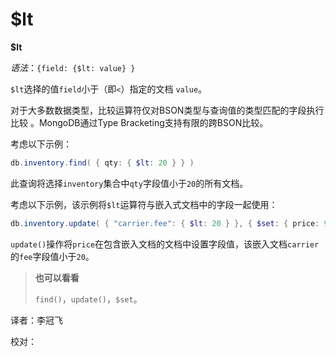 # [ ](#)$lt

[]()

**$lt**

*语法*：`{field: {$lt: value} }`

`$lt`选择的值`field`小于（即`<`）指定的文档 `value`。

对于大多数数据类型，比较运算符仅对BSON类型与查询值的类型匹配的字段执行比较 。MongoDB通过Type Bracketing支持有限的跨BSON比较。

考虑以下示例：

```powershell
db.inventory.find( { qty: { $lt: 20 } } )
```

此查询将选择`inventory`集合中`qty`字段值小于`20`的所有文档。

考虑以下示例，该示例将`$lt`运算符与嵌入式文档中的字段一起使用：

```powershell
db.inventory.update( { "carrier.fee": { $lt: 20 } }, { $set: { price: 9.99 } } )
```

`update()`操作将`price`在包含嵌入文档的文档中设置字段值，该嵌入文档`carrier`的`fee`字段值小于`20`。

> **也可以看看**
>
> `find()`，`update()`，`$set`。



译者：李冠飞

校对：
